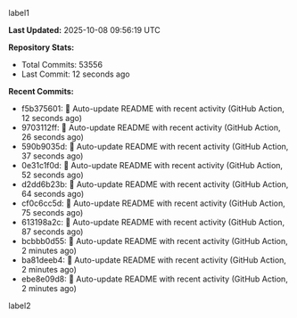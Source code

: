 
label1 
<!-- ACTIVITY_START -->
**Last Updated:** 2025-10-08 09:56:19 UTC

**Repository Stats:**
- Total Commits: 53556
- Last Commit: 12 seconds ago

**Recent Commits:**
- f5b375601: 🤖 Auto-update README with recent activity (GitHub Action, 12 seconds ago)
- 9703112ff: 🤖 Auto-update README with recent activity (GitHub Action, 26 seconds ago)
- 590b9035d: 🤖 Auto-update README with recent activity (GitHub Action, 37 seconds ago)
- 0e31c1f0d: 🤖 Auto-update README with recent activity (GitHub Action, 52 seconds ago)
- d2dd6b23b: 🤖 Auto-update README with recent activity (GitHub Action, 64 seconds ago)
- cf0c6cc5d: 🤖 Auto-update README with recent activity (GitHub Action, 75 seconds ago)
- 613198a2c: 🤖 Auto-update README with recent activity (GitHub Action, 87 seconds ago)
- bcbbb0d55: 🤖 Auto-update README with recent activity (GitHub Action, 2 minutes ago)
- ba81deeb4: 🤖 Auto-update README with recent activity (GitHub Action, 2 minutes ago)
- ebe8e09d8: 🤖 Auto-update README with recent activity (GitHub Action, 2 minutes ago)
<!-- ACTIVITY_END -->

label2
